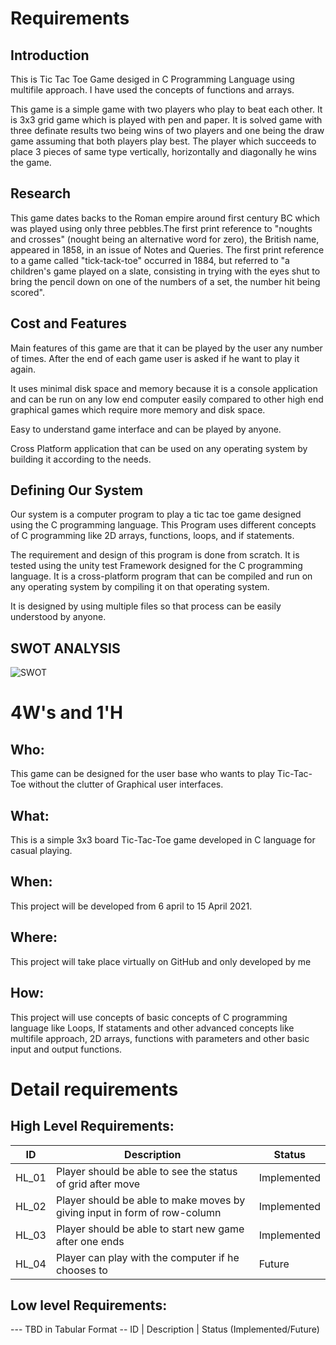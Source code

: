 # Requirements
## Introduction
 This is Tic Tac Toe Game desiged in C Programming Language using multifile approach. I have used the concepts of functions and arrays.
 
 This game is a simple game with two players who play to beat each other. It is 3x3 grid game which is played with pen and paper. It is solved game with three definate results two being wins of two players and one being the draw game assuming that both players play best. The player which succeeds to place 3 pieces of same type vertically, horizontally and diagonally he wins the game.

## Research
  This game dates backs to the Roman empire around first century BC which was played using only three pebbles.The first print reference to "noughts and crosses" (nought being an alternative word for zero), the British name, appeared in 1858, in an issue of Notes and Queries. The first print reference to a game called "tick-tack-toe" occurred in 1884, but referred to "a children's game played on a slate, consisting in trying with the eyes shut to bring the pencil down on one of the numbers of a set, the number hit being scored".

## Cost and Features
 Main features of this game are that it can be played by the user any number of times. After the end of each game user is asked if he want to play it again. 
 
 It uses minimal disk space and memory because it is a console application and can be run on any low end computer easily compared to other high end graphical games which require more memory and disk space.

Easy to understand game interface and can be played by anyone.

Cross Platform application that can be used on any operating system by building it according to the needs.
## Defining Our System
Our system is a computer program to play a tic tac toe game designed using the C programming language. This Program uses different concepts of C programming like 2D arrays, functions, loops, and if statements. 

The requirement and design of this program is done from scratch. It is tested using the unity test Framework designed for the C programming language. It is a cross-platform program that can be compiled and run on any operating system by compiling it on that operating system. 

It is designed by using multiple files so that process can be easily understood by anyone.

## SWOT ANALYSIS
![SWOT](https://user-images.githubusercontent.com/54026778/114148218-2781c880-9937-11eb-9eca-7f6bae303199.jpg)

# 4W&#39;s and 1&#39;H

## Who:

This game can be designed for the user base who wants to play Tic-Tac-Toe without the clutter of Graphical user interfaces. 

## What:

This is a simple 3x3 board Tic-Tac-Toe game developed in C language for casual playing.

## When:

This project will be developed from 6 april to 15 April 2021.

## Where:

This project will take place virtually on GitHub and only developed by me

## How:

This project will use concepts of basic concepts of C programming language like Loops, If stataments and other advanced concepts like multifile approach, 2D arrays, functions with parameters and other basic input and output functions.

# Detail requirements
## High Level Requirements:

| ID    	| Description                                                               	| Status      	|
|-------	|---------------------------------------------------------------------------	|-------------	|
| HL_01 	| Player should be able to see the status of grid after move                	| Implemented 	|
| HL_02 	| Player should be able to make moves by giving input in form of row-column 	| Implemented 	|
| HL_03 	| Player should be able to start new game after one ends                    	| Implemented 	|
| HL_04 	| Player can play with the computer if he chooses to                        	| Future      	|

##  Low level Requirements:
--- TBD in Tabular Format 
-- ID | Description | Status (Implemented/Future)

